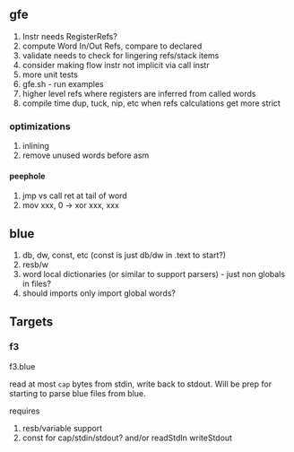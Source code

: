 ## gfe

1. Instr needs RegisterRefs?
1. compute Word In/Out Refs, compare to declared
1. validate needs to check for lingering refs/stack items
1. consider making flow instr not implicit via call instr
1. more unit tests
1. gfe.sh - run examples
1. higher level refs where registers are inferred from called words
1. compile time dup, tuck, nip, etc when refs calculations get more strict

### optimizations

1. inlining
1. remove unused words before asm

#### peephole

1. jmp vs call ret at tail of word
1. mov xxx, 0 -> xor xxx, xxx

## blue

1. db, dw, const, etc (const is just db/dw in .text to start?)
1. resb/w
1. word local dictionaries (or similar to support parsers) - just non globals in files?
1. should imports only import global words?

## Targets

### f3

f3.blue

read at most `cap` bytes from stdin, write back to stdout. Will be prep for starting 
to parse blue files from blue.

requires

1. resb/variable support
1. const for cap/stdin/stdout? and/or readStdIn writeStdout

